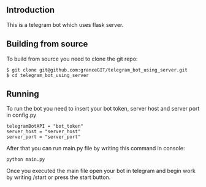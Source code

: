 ## Introduction
This is a telegram bot which uses flask server.

## Building from source
To build from source you need to clone the git repo:
```
$ git clone git@github.com:granceGIT/telegram_bot_using_server.git
$ cd telegram_bot_using_server
```


## Running
To run the bot you need to insert your bot token, server host and server port in config.py
```
telegramBotAPI = "bot_token"
server_host = "server_host"
server_port = "server_port"

```

After that you can run main.py file by writing this command in console:
```commandline
python main.py
```

Once you executed the main file open your bot in telegram and begin work by writing /start or press the start button.